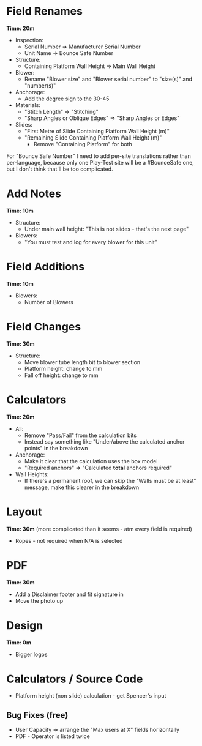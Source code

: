# Field Renames

**Time: 20m**

- Inspection:
  - Serial Number => Manufacturer Serial Number
  - Unit Name => Bounce Safe Number
- Structure:
  - Containing Platform Wall Height => Main Wall Height
- Blower:
  - Rename "Blower size" and "Blower serial number" to "size(s)" and "number(s)"
- Anchorage:
  - Add the degree sign to the 30-45
- Materials:
  - "Stitch Length" => "Stitching"
  - "Sharp Angles or Oblique Edges" => "Sharp Angles or Edges"
- Slides:
  - "First Metre of Slide Containing Platform Wall Height (m)"
  - "Remaining Slide Containing Platform Wall Height (m)"
    - Remove "Containing Platform" for both

For "Bounce Safe Number" I need to add per-site translations rather than per-language, because only one Play-Test site will be a #BounceSafe one, but I don't think that'll be too complicated.

# Add Notes

**Time: 10m**

- Structure:
  - Under main wall height: "This is not slides - that's the next page"
- Blowers:
  - "You must test and log for every blower for this unit"

# Field Additions

**Time: 10m**

- Blowers:
  - Number of Blowers

# Field Changes

**Time: 30m**

- Structure:
  - Move blower tube length bit to blower section
  - Platform height: change to mm
  - Fall off height: change to mm

# Calculators

**Time: 20m**

- All:
  - Remove "Pass/Fail" from the calculation bits
  - Instead say something like "Under/above the calculated anchor points" in the breakdown
- Anchorage:
  - Make it clear that the calculation uses the box model
  - "Required anchors" => "Calculated **total** anchors required"
- Wall Heights:
  - If there's a permanent roof, we can skip the "Walls must be at least" message, make this clearer in the breakdown

# Layout

**Time: 30m** (more complicated than it seems - atm every field is required)

- Ropes - not required when N/A is selected

# PDF

**Time: 30m**

- Add a Disclaimer footer and fit signature in
- Move the photo up

# Design

**Time: 0m**

- Bigger logos

# Calculators / Source Code

- Platform height (non slide) calculation - get Spencer's input

## Bug Fixes (free)

- User Capacity => arrange the "Max users at X" fields horizontally
- PDF - Operator is listed twice
